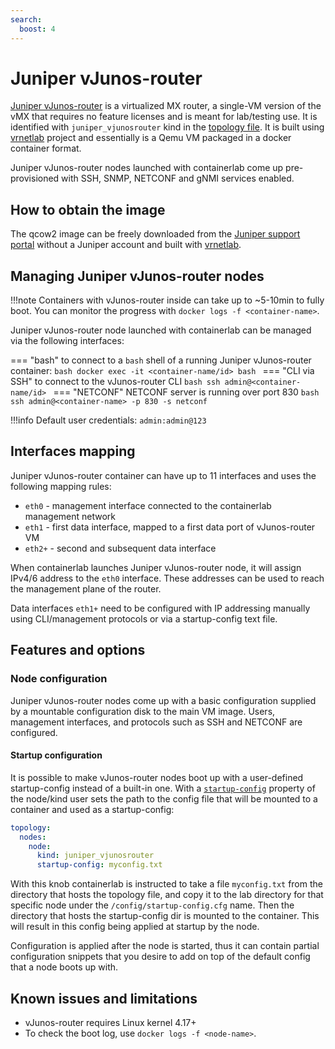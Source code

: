 ```yaml
---
search:
  boost: 4
---
```

# Juniper vJunos-router

[Juniper vJunos-router](https://www.juniper.net/documentation/product/us/en/vjunos-router/) is a virtualized MX router, a single-VM version of the vMX that requires no feature licenses and is meant for lab/testing use. It is identified with `juniper_vjunosrouter` kind in the [topology file](../topo-def-file.md). It is built using [vrnetlab](../vrnetlab.md) project and essentially is a Qemu VM packaged in a docker container format.

Juniper vJunos-router nodes launched with containerlab come up pre-provisioned with SSH, SNMP, NETCONF and gNMI services enabled.

## How to obtain the image

The qcow2 image can be freely downloaded from the [Juniper support portal](https://support.juniper.net/support/downloads/?p=vjunos-router) without a Juniper account and built with [vrnetlab](../vrnetlab.md).

## Managing Juniper vJunos-router nodes

!!!note
    Containers with vJunos-router inside can take up to ~5-10min to fully boot.
    You can monitor the progress with `docker logs -f <container-name>`.

Juniper vJunos-router node launched with containerlab can be managed via the following interfaces:

=== "bash"
    to connect to a `bash` shell of a running Juniper vJunos-router container:
    ```bash
    docker exec -it <container-name/id> bash
    ```
=== "CLI via SSH"
    to connect to the vJunos-router CLI
    ```bash
    ssh admin@<container-name/id>
    ```
=== "NETCONF"
    NETCONF server is running over port 830
    ```bash
    ssh admin@<container-name> -p 830 -s netconf
    ```

!!!info
    Default user credentials: `admin:admin@123`

## Interfaces mapping

Juniper vJunos-router container can have up to 11 interfaces and uses the following mapping rules:

* `eth0` - management interface connected to the containerlab management network
* `eth1` - first data interface, mapped to a first data port of vJunos-router VM
* `eth2+` - second and subsequent data interface

When containerlab launches Juniper vJunos-router node, it will assign IPv4/6 address to the `eth0` interface. These addresses can be used to reach the management plane of the router.

Data interfaces `eth1+` need to be configured with IP addressing manually using CLI/management protocols or via a startup-config text file.

## Features and options

### Node configuration

Juniper vJunos-router nodes come up with a basic configuration supplied by a mountable configuration disk to the main VM image. Users, management interfaces, and protocols such as SSH and NETCONF are configured.

#### Startup configuration

It is possible to make vJunos-router nodes boot up with a user-defined startup-config instead of a built-in one. With a [`startup-config`](../nodes.md#startup-config) property of the node/kind user sets the path to the config file that will be mounted to a container and used as a startup-config:

```yaml
topology:
  nodes:
    node:
      kind: juniper_vjunosrouter
      startup-config: myconfig.txt
```

With this knob containerlab is instructed to take a file `myconfig.txt` from the directory that hosts the topology file, and copy it to the lab directory for that specific node under the `/config/startup-config.cfg` name. Then the directory that hosts the startup-config dir is mounted to the container. This will result in this config being applied at startup by the node.

Configuration is applied after the node is started, thus it can contain partial configuration snippets that you desire to add on top of the default config that a node boots up with.

## Known issues and limitations

* vJunos-router requires Linux kernel 4.17+
* To check the boot log, use `docker logs -f <node-name>`.
